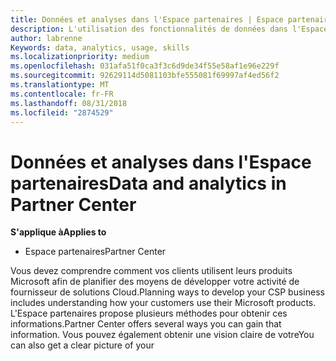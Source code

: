 ```yaml
---
title: Données et analyses dans l'Espace partenaires | Espace partenaires
description: L'utilisation des fonctionnalités de données dans l'Espace partenaires vous permet de mieux comprendre les besoins des clients
author: labrenne
Keywords: data, analytics, usage, skills
ms.localizationpriority: medium
ms.openlocfilehash: 031afa51f0ca3f3c6d9de34f55e58af1e96e229f
ms.sourcegitcommit: 92629114d5081103bfe555081f69997af4ed56f2
ms.translationtype: MT
ms.contentlocale: fr-FR
ms.lasthandoff: 08/31/2018
ms.locfileid: "2874529"
---
```

# <a name="data-and-analytics-in-partner-center"></a><span data-ttu-id="6f4dc-103">Données et analyses dans l'Espace partenaires</span><span class="sxs-lookup"><span data-stu-id="6f4dc-103">Data and analytics in Partner Center</span></span>

**<span data-ttu-id="6f4dc-104">S'applique à</span><span class="sxs-lookup"><span data-stu-id="6f4dc-104">Applies to</span></span>**

- <span data-ttu-id="6f4dc-105">Espace partenaires</span><span class="sxs-lookup"><span data-stu-id="6f4dc-105">Partner Center</span></span>

<span data-ttu-id="6f4dc-106">Vous devez comprendre comment vos clients utilisent leurs produits Microsoft afin de planifier des moyens de développer votre activité de fournisseur de solutions Cloud.</span><span class="sxs-lookup"><span data-stu-id="6f4dc-106">Planning ways to develop your CSP business includes understanding how your customers use their Microsoft products.</span></span> <span data-ttu-id="6f4dc-107">L'Espace partenaires propose plusieurs méthodes pour obtenir ces informations.</span><span class="sxs-lookup"><span data-stu-id="6f4dc-107">Partner Center offers several ways you can gain that information.</span></span> <span data-ttu-id="6f4dc-108">Vous pouvez également obtenir une vision claire de votre</span><span class="sxs-lookup"><span data-stu-id="6f4dc-108">You can also get a clear picture of your</span></span> 